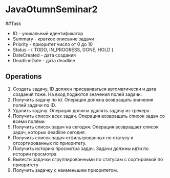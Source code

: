 # JavaOtumnSeminar2

##Task
- ID - уникальный идентификатор
- Summary - краткое описание задачи
- Priority - приоритет число от 0 до 10
- Status - { TODO, IN_PROGRESS, DONE, HOLD }
- DateCreated - дата создания
- DeadlineDate - дата deadline

## Operations
1. Создать задачу, ID должен присваиваться автоматически и дата создания тоже. На вход подаются значения полей задачи.
2. Получить задачу по id. Операция должна возвращать значения полей задачи по ID.
3. Удалить задачу. Операция должна удалять задачу из трекера.
4. Получить список всех задач. Операция возвращать список задач со всеми полями
5. Получить список задач на сегодня. Операция возвращает список задач, которых deadline сегодня.
6. Получить список задач отфильтрованных по статусу и отсортированных по приоритету.
7. Получить историю просмотра задач. Задачи должны идти по истории просмотра
8. Вывести задачки сгруппированными по статусам c сортировкой по приоритету
9. Получить задачку с наименьшим приоритетом.